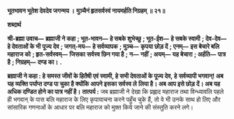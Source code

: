 **भूतभावन भूतेश देवदेव जगन्मय ।** **मुञ्चैनं हृतसर्वस्वं नायमर्हति निग्रहम् ॥ २१॥** 

**शब्दार्थ** 

**श्री-ब्रह्मा उवाच—** **ब्रह्माजी ने कहा** **; भूत-भावन—** **हे सबके शुभेच्छु** **; भूत-ईश—** **हे सबके स्वामी** **; देव-देव—** **हे देवताओं के भी** **पूज्य देव** **; जगत्-मय—** **हे सर्वव्यापक** **; मुञ्च—** **कृपया छोड़ दें** **; एनम्—** **इस बेचारे बलि महाराज को** **; हृत-सर्वस्वम्—** **जिसका** **सर्वस्व छिन गया है** **; न—** **नहीं** **; अयम्—** **यह बेचारा** **; अर्हति—** **पात्र है** **; निग्रहम्—** **दण्ड का।** **.** 

**ब्रह्माजी ने कहा : हे समस्त जीवों के हितैषी एवं स्वामी, हे सभी देवताओं के पूज्य देव, हे** **सर्वव्यापी भगवान्! अब यह व्यक्ति पर्याप्त दण्ड पा चुका है क्योंकि आपने इसका सर्वस्व ले** **लिया है। अब आप इसे छोड़ दें। अब यह अधिक दण्डित होने का पात्र नहीं है।** **तात्पर्य :** जब ब्रह्माजी ने देखा कि प्रह्लाद महाराज तथा विन्ध्यावलि पहले ही भगवान् के पास बलि महाराज के लिए कृपायाचना करने पहुँच चुके हैं, तो वे भी उनके साथ हो लिए और सांसारिक गणनाओं के आधार पर बलि महाराज को मुक्त किये जाने की संस्तुति करने लगे।  